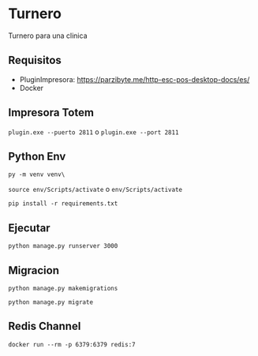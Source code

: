 # Turnero

Turnero para una clinica

## Requisitos

- PluginImpresora: https://parzibyte.me/http-esc-pos-desktop-docs/es/
- Docker

## Impresora Totem

```plugin.exe --puerto 2811``` o ```plugin.exe --port 2811```

## Python Env

```py -m venv venv\```

```source env/Scripts/activate``` o ```env/Scripts/activate```

```pip install -r requirements.txt ```

## Ejecutar

```python manage.py runserver 3000```

## Migracion

```python manage.py makemigrations```

```python manage.py migrate```

## Redis Channel

```docker run --rm -p 6379:6379 redis:7```